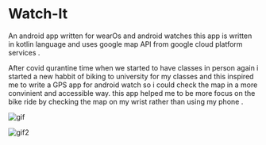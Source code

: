 # Watch-It

An android app written for wearOs and android watches 
this app is written in kotlin language and uses google map API from google cloud platform services . 

After covid qurantine time when we started to have classes in person again i started a new habbit of biking to university for my classes and this inspired me to write a GPS app for android watch so i could check the map in a more convinient and accessible way. this app helped me to be more focus on the bike ride by checking the map on my wrist rather than using my phone .


![gif](https://user-images.githubusercontent.com/61463482/184687301-bb143a7f-3d27-4715-a0be-3a84cb368c87.gif)


![gif2](https://user-images.githubusercontent.com/61463482/184694977-8669d03f-c31a-4222-98f6-0c7ba62558f3.gif)
